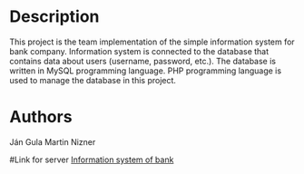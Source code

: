# Description 
This project is the team implementation of the simple information system for bank company. Information system is connected to the database that contains data about users (username, password, etc.).
The database is written in MySQL programming language. PHP programming language is used to manage the database in this project.

# Authors
Ján Gula
Martin Nizner

#Link for server
<a href="http://www.stud.fit.vutbr.cz/~xnizne00/iis/index.php">Information system of bank</a>
